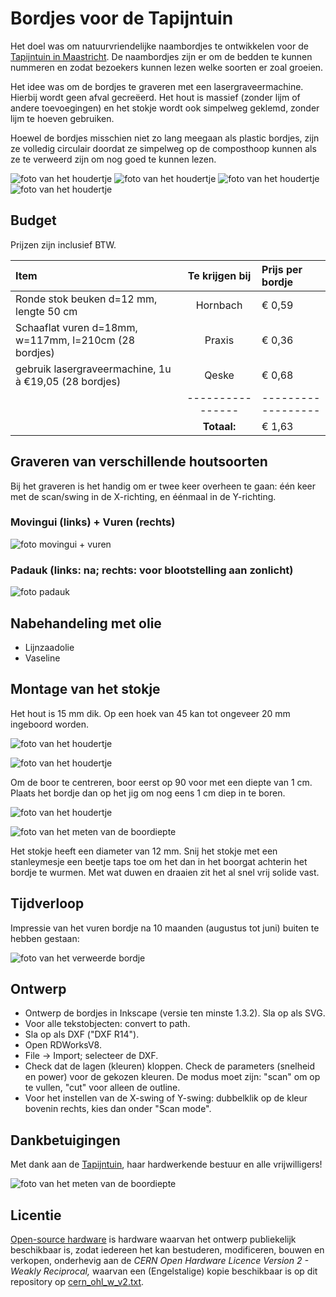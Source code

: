 # Bordjes voor de Tapijntuin

Het doel was om natuurvriendelijke naambordjes te ontwikkelen voor de [Tapijntuin in Maastricht](https://tapijntuin.nl/). De naambordjes zijn er om de bedden te kunnen nummeren en zodat bezoekers kunnen lezen welke soorten er zoal groeien.

Het idee was om de bordjes te graveren met een lasergraveermachine. Hierbij wordt geen afval gecreëerd. Het hout is massief (zonder lijm of andere toevoegingen) en het stokje wordt ook simpelweg geklemd, zonder lijm te hoeven gebruiken.

Hoewel de bordjes misschien niet zo lang meegaan als plastic bordjes, zijn ze volledig circulair doordat ze simpelweg op de composthoop kunnen als ze te verweerd zijn om nog goed te kunnen lezen.

![foto van het houdertje](https://github.com/turingbirds/tapijntuin_bordjes/blob/main/fig/20240519_180241.JPG?raw=true)
![foto van het houdertje](https://github.com/turingbirds/tapijntuin_bordjes/blob/main/fig/20240519_180243.JPG?raw=true)
![foto van het houdertje](https://github.com/turingbirds/tapijntuin_bordjes/blob/main/fig/20240519_180245.JPG?raw=true)
![foto van het houdertje](https://github.com/turingbirds/tapijntuin_bordjes/blob/main/fig/20240519_180237.JPG?raw=true)


## Budget

Prijzen zijn inclusief BTW.

| Item                                                  | Te krijgen bij | Prijs per bordje |
|:------------------------------------------------------|:--------------:|:-----------------|
| Ronde stok beuken d=12 mm, lengte 50 cm               | Hornbach       | € 0,59           |
| Schaaflat vuren d=18mm, w=117mm, l=210cm (28 bordjes) | Praxis         | € 0,36           |
| gebruik lasergraveermachine, 1u à €19,05 (28 bordjes) | Qeske          | € 0,68           |
|                                                       |----------------|------------------|
|                                                       | **Totaal:**    | € 1,63           |


## Graveren van verschillende houtsoorten

Bij het graveren is het handig om er twee keer overheen te gaan: één keer met de scan/swing in de X-richting, en éénmaal in de Y-richting.


### Movingui (links) + Vuren (rechts)

![foto movingui + vuren](https://github.com/turingbirds/tapijntuin_bordjes/blob/main/fig/20240517_201856.JPG?raw=true)


### Padauk (links: na; rechts: voor blootstelling aan zonlicht)

![foto padauk](https://github.com/turingbirds/tapijntuin_bordjes/blob/main/fig/20240517_201808.JPG?raw=true)



## Nabehandeling met olie

- Lijnzaadolie
- Vaseline


## Montage van het stokje

Het hout is 15 mm dik. Op een hoek van 45 kan tot ongeveer 20 mm ingeboord worden.

![foto van het houdertje](https://github.com/turingbirds/tapijntuin_bordjes/blob/main/fig/20240517_201923.JPG?raw=true)

![foto van het houdertje](https://github.com/turingbirds/tapijntuin_bordjes/blob/main/fig/20240519_180025.JPG?raw=true)

Om de boor te centreren, boor eerst op 90 voor met een diepte van 1 cm. Plaats het bordje dan op het jig om nog eens 1 cm diep in te boren.

![foto van het houdertje](https://github.com/turingbirds/tapijntuin_bordjes/blob/main/fig/20240519_181650.JPG?raw=true)

![foto van het meten van de boordiepte](https://github.com/turingbirds/tapijntuin_bordjes/blob/main/fig/20240519_173911.JPG?raw=true)

Het stokje heeft een diameter van 12 mm. Snij het stokje met een stanleymesje een beetje taps toe om het dan in het boorgat achterin het bordje te wurmen. Met wat duwen en draaien zit het al snel vrij solide vast.


## Tijdverloop

Impressie van het vuren bordje na 10 maanden (augustus tot juni) buiten te hebben gestaan:

![foto van het verweerde bordje](https://github.com/turingbirds/tapijntuin_bordjes/blob/main/fig/20240522_140526.JPG?raw=true)


## Ontwerp

- Ontwerp de bordjes in Inkscape (versie ten minste 1.3.2). Sla op als SVG.
- Voor alle tekstobjecten: convert to path.
- Sla op als DXF ("DXF R14").
- Open RDWorksV8.
- File -> Import; selecteer de DXF.
- Check dat de lagen (kleuren) kloppen. Check de parameters (snelheid en power) voor de gekozen kleuren. De modus moet zijn: "scan" om op te vullen, "cut" voor alleen de outline.
- Voor het instellen van de X-swing of Y-swing: dubbelklik op de kleur bovenin rechts, kies dan onder "Scan mode".


## Dankbetuigingen

Met dank aan de [Tapijntuin](https://tapijntuin.nl/), haar hardwerkende bestuur en alle vrijwilligers!

![foto van het meten van de boordiepte](https://github.com/turingbirds/tapijntuin_bordjes/blob/main/fig/TT_sponsoren-3275316257.jpg?raw=true)


## Licentie

[Open-source hardware](https://www.oshwa.org/) is hardware waarvan het ontwerp publiekelijk beschikbaar is, zodat iedereen het kan bestuderen, modificeren, bouwen en verkopen, onderhevig aan de *CERN Open Hardware Licence Version 2 - Weakly Reciprocal,* waarvan een (Engelstalige) kopie beschikbaar is op dit repository op [cern_ohl_w_v2.txt](https://github.com/turingbirds/tapijntuin_bordjes/blob/main/cern_ohl_w_v2.txt>).
